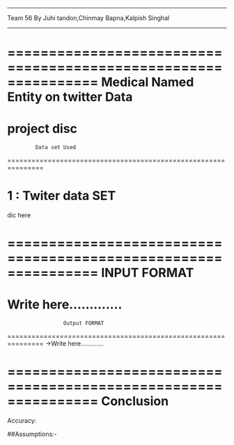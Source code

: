 ____________________________________________________________________________________________________________________________________________
Team 56
By Juhi tandon,Chinmay Bapna,Kalpish Singhal
____________________________________________________________________________________________________________________________________________

===============================================================
 Medical Named Entity on twitter Data
===============================================================

project disc
===============================================================
		     Data set Used
===============================================================
# 1 : Twiter data SET
dic here
	
===============================================================
                      INPUT FORMAT
===============================================================


Write here.............
===============================================================
                      Output FORMAT
===============================================================
->Write here.............


===============================================================
                      Conclusion
===============================================================
Accuracy: 

 
##Assumptions:-

